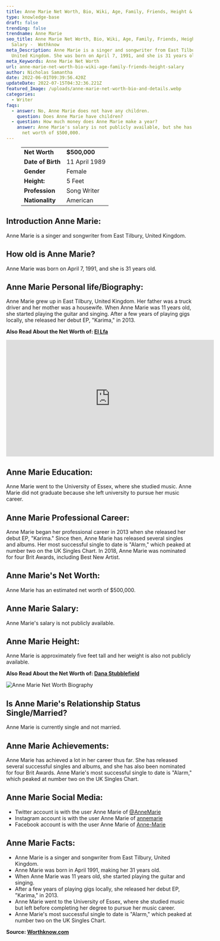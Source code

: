 ```yaml
---
title: Anne Marie Net Worth, Bio, Wiki, Age, Family, Friends, Height & Salary
type: knowledge-base
draft: false
trending: false
trendname: Anne Marie
seo_title: Anne Marie Net Worth, Bio, Wiki, Age, Family, Friends, Height &
  Salary -  Wothknow
meta_Description: Anne Marie is a singer and songwriter from East Tilbury,
  United Kingdom. She was born on April 7, 1991, and she is 31 years old.
meta_Keywords: Anne Marie Net Worth
url: anne-marie-net-worth-bio-wiki-age-family-friends-height-salary
author: Nicholas Samantha
date: 2022-06-01T09:39:56.420Z
updateDate: 2022-07-15T04:32:36.221Z
featured_Image: /uploads/anne-marie-net-worth-bio-and-details.webp
categories:
  - Writer
faqs:
  - answer: No, Anne Marie does not have any children.
    question: Does Anne Marie have children?
  - question: How much money does Anne Marie make a year?
    answer: Anne Marie's salary is not publicly available, but she has an estimated
      net worth of $500,000.
---
```

<figure class="wp-block-table is-style-stripes">
  <table>
    <tbody>
      <tr>
        <td>
          <strong>Net Worth</strong>
        </td>
        <td>
          <strong>$500,000</strong>
        </td>
      </tr>
      <tr>
        <td>
          <strong>Date of Birth</strong>
        </td>
        <td>11 April 1989</td>
      </tr>
      <tr>
        <td>
          <strong>Gender</strong>
        </td>
        <td>Female</td>
      </tr>
      <tr>
        <td>
          <strong>Height:</strong>
        </td>
        <td>5 Feet</td>
      </tr>
      <tr>
        <td>
          <strong>Profession</strong>
        </td>
        <td>Song Writer</td>
      </tr>
      <tr>
        <td>
          <strong>Nationality</strong>
        </td>
        <td>American</td>
      </tr>
    </tbody>
  </table>
</figure>

## **Introduction Anne Marie:**

Anne Marie is a singer and songwriter from East Tilbury, United Kingdom.

## **How old is Anne Marie?**

Anne Marie was born on April 7, 1991, and she is 31 years old.

## **Anne Marie Personal life/Biography:**

Anne Marie grew up in East Tilbury, United Kingdom. Her father was a truck driver and her mother was a housewife. When Anne Marie was 11 years old, she started playing the guitar and singing. After a few years of playing gigs locally, she released her debut EP, "Karima," in 2013.

**Also Read About the Net Worth of: <a href="https://worthknow.com/el-lfa-net-worth-bio-age-family-friends-height-salary/" target="_blank" rel="noopener">El Lfa</a>**

<iframe width="560" height="315" src="https://www.youtube.com/embed/w93jNuQhhXE" title="YouTube video player" frameborder="0" allow="accelerometer; autoplay; clipboard-write; encrypted-media; gyroscope; picture-in-picture" allowfullscreen></iframe>

## **Anne Marie Education:**

Anne Marie went to the University of Essex, where she studied music. Anne Marie did not graduate because she left university to pursue her music career.

## **Anne Marie Professional Career:**

Anne Marie began her professional career in 2013 when she released her debut EP, "Karima." Since then, Anne Marie has released several singles and albums. Her most successful single to date is "Alarm," which peaked at number two on the UK Singles Chart. In 2018, Anne Marie was nominated for four Brit Awards, including Best New Artist.

## **Anne Marie's Net Worth:**

 Anne Marie has an estimated net worth of $500,000. 

## **Anne Marie Salary:**

Anne Marie's salary is not publicly available.

## **Anne Marie Height:**

Anne Marie is approximately five feet tall and her weight is also not publicly available.

**Also Read About the Net Worth of: <a href="https://worthknow.com/dana-stubblefield-net-worth-bio-wiki-age-family-friends-height-salary/" target="_blank" rel="noopener">Dana Stubblefield</a>**

![Anne Marie Net Worth Biography](/uploads/anne-marie-net-worth.webp)

## **Is Anne Marie's Relationship Status Single/Married?**

Anne Marie is currently single and not married. 

## **Anne Marie Achievements:**

Anne Marie has achieved a lot in her career thus far. She has released several successful singles and albums, and she has also been nominated for four Brit Awards. Anne Marie's most successful single to date is "Alarm," which peaked at number two on the UK Singles Chart.

## **Anne Marie Social Media:**

* Twitter account is with the user Anne Marie of <a href="https://twitter.com/AnneMarie" target="_blank" rel="nofollow" rel="noopener">@AnneMarie</a>
* Instagram account is with the user Anne Marie of <a href="https://www.instagram.com/annemarie/" target="_blank" rel="nofollow" rel="noopener">annemarie</a>
* Facebook account is with the user Anne Marie of <a href="https://www.facebook.com/iamannemarie" target="_blank" rel="nofollow" rel="noopener">Anne-Marie</a>

## **Anne Marie Facts:**

* Anne Marie is a singer and songwriter from East Tilbury, United Kingdom.
* Anne Marie was born in April 1991, making her 31 years old.
* When Anne Marie was 11 years old, she started playing the guitar and singing. 
* After a few years of playing gigs locally, she released her debut EP, "Karima," in 2013.
* Anne Marie went to the University of Essex, where she studied music but left before completing her degree to pursue her music career. 
* Anne Marie's most successful single to date is "Alarm," which peaked at number two on the UK Singles Chart.

**Source: <a href="https://worthknow.com/" target="_blank" rel="noopener">Worthknow.com</a>**